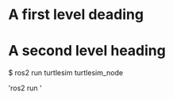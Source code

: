 # A first level deading

# A second level heading

$ ros2 run turtlesim turtlesim_node

'ros2 run '
